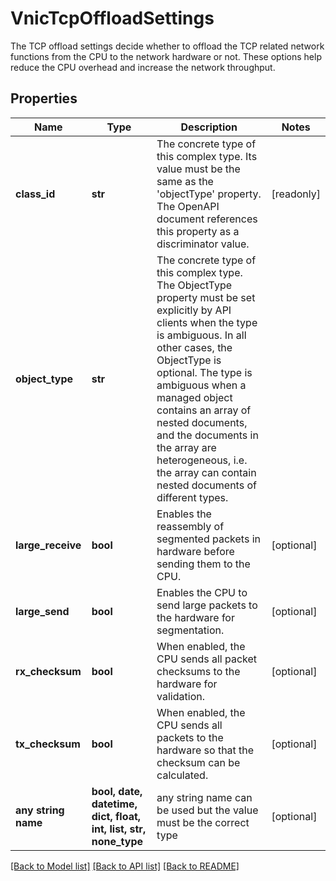 # VnicTcpOffloadSettings

The TCP offload settings decide whether to offload the TCP related network functions from the CPU to the network hardware or not. These options help reduce the CPU overhead and increase the network throughput.
## Properties
Name | Type | Description | Notes
------------ | ------------- | ------------- | -------------
**class_id** | **str** | The concrete type of this complex type. Its value must be the same as the &#39;objectType&#39; property. The OpenAPI document references this property as a discriminator value. | [readonly] 
**object_type** | **str** | The concrete type of this complex type. The ObjectType property must be set explicitly by API clients when the type is ambiguous. In all other cases, the  ObjectType is optional.  The type is ambiguous when a managed object contains an array of nested documents, and the documents in the array are heterogeneous, i.e. the array can contain nested documents of different types. | 
**large_receive** | **bool** | Enables the reassembly of segmented packets in hardware before sending them to the CPU. | [optional] 
**large_send** | **bool** | Enables the CPU to send large packets to the hardware for segmentation. | [optional] 
**rx_checksum** | **bool** | When enabled, the CPU sends all packet checksums to the hardware for validation. | [optional] 
**tx_checksum** | **bool** | When enabled, the CPU sends all packets to the hardware so that the checksum can be calculated. | [optional] 
**any string name** | **bool, date, datetime, dict, float, int, list, str, none_type** | any string name can be used but the value must be the correct type | [optional]

[[Back to Model list]](../README.md#documentation-for-models) [[Back to API list]](../README.md#documentation-for-api-endpoints) [[Back to README]](../README.md)


